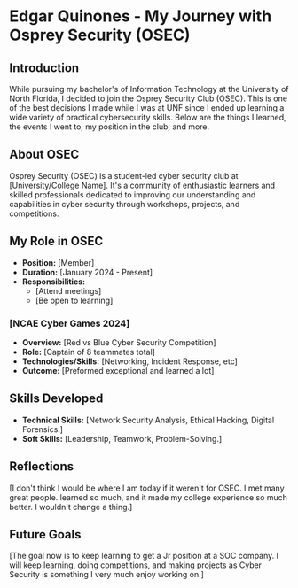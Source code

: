# Edgar Quinones - My Journey with Osprey Security (OSEC)
## Introduction
While pursuing my bachelor's of Information Technology at the University of North Florida, I decided to join the Osprey Security Club (OSEC). This is one of the best decisions I made while I was at UNF since I ended up learning a wide variety of practical cybersecurity skills. Below are the things I learned, the events I went to, my position in the club, and more.

## About OSEC

Osprey Security (OSEC) is a student-led cyber security club at [University/College Name]. It's a community of enthusiastic learners and skilled professionals dedicated to improving our understanding and capabilities in cyber security through workshops, projects, and competitions.

## My Role in OSEC

- **Position:** [Member]
- **Duration:** [January 2024 - Present]
- **Responsibilities:**
  - [Attend meetings]
  - [Be open to learning]

### [NCAE Cyber Games 2024]

- **Overview:** [Red vs Blue Cyber Security Competition]
- **Role:** [Captain of 8 teammates total]
- **Technologies/Skills:** [Networking, Incident Response, etc]
- **Outcome:** [Preformed exceptional and learned a lot]

## Skills Developed

- **Technical Skills:** [Network Security Analysis, Ethical Hacking, Digital Forensics.]
- **Soft Skills:** [Leadership, Teamwork, Problem-Solving.]

## Reflections

[I don't think I would be where I am today if it weren't for OSEC. I met many great people. learned so much, and it made my college experience so much better. I wouldn't change a thing.]

## Future Goals

[The goal now is to keep learning to get a Jr position at a SOC company. I will keep learning, doing competitions, and making projects as Cyber Security is something I very much enjoy working on.]
